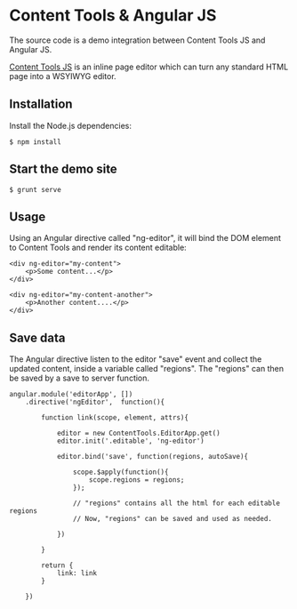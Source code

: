 Content Tools & Angular JS
==========================

The source code is a demo integration between Content Tools JS and Angular JS.

[Content Tools JS](https://github.com/GetmeUK/ContentTools) is an inline page 
editor which can turn any standard HTML page into a WSYIWYG editor.

## Installation

Install the Node.js dependencies:

    $ npm install

## Start the demo site

    $ grunt serve

## Usage

Using an Angular directive called "ng-editor", it will bind the DOM element to
Content Tools and render its content editable:

    <div ng-editor="my-content">
        <p>Some content...</p>
    </div>

    <div ng-editor="my-content-another">
        <p>Another content....</p>
    </div>

## Save data

The Angular directive listen to the editor "save" event and collect the updated
content, inside a variable called "regions". The "regions" can then be saved by
a save to server function.

    angular.module('editorApp', [])
        .directive('ngEditor',  function(){
            
            function link(scope, element, attrs){

                editor = new ContentTools.EditorApp.get()
                editor.init('.editable', 'ng-editor')

                editor.bind('save', function(regions, autoSave){
                    
                    scope.$apply(function(){
                        scope.regions = regions;
                    });

                    // "regions" contains all the html for each editable regions
                    // Now, "regions" can be saved and used as needed.

                })

            }

            return {
                link: link
            }
            
        })

